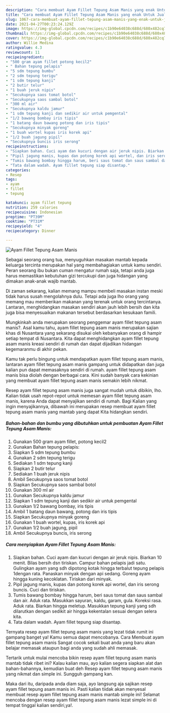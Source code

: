 ```yaml
---
description: "Cara membuat Ayam Fillet Tepung Asam Manis yang enak Untuk Jualan"
title: "Cara membuat Ayam Fillet Tepung Asam Manis yang enak Untuk Jualan"
slug: 1067-cara-membuat-ayam-fillet-tepung-asam-manis-yang-enak-untuk-jualan
date: 2021-04-27T00:23:24.129Z
image: https://img-global.cpcdn.com/recipes/c1b90e64038c688d/680x482cq70/ayam-fillet-tepung-asam-manis-foto-resep-utama.jpg
thumbnail: https://img-global.cpcdn.com/recipes/c1b90e64038c688d/680x482cq70/ayam-fillet-tepung-asam-manis-foto-resep-utama.jpg
cover: https://img-global.cpcdn.com/recipes/c1b90e64038c688d/680x482cq70/ayam-fillet-tepung-asam-manis-foto-resep-utama.jpg
author: Willie Medina
ratingvalue: 4.3
reviewcount: 11
recipeingredient:
- "500 gram ayam fillet potong kecil2"
- " Bahan tepung pelapis"
- "5 sdm tepung bumbu"
- "2 sdm tepung terigu"
- "1 sdm tepung kanji"
- "2 butir telur"
- "1 buah jeruk nipis"
- "Secukupnya saos tomat botol"
- "Secukupnya saos sambal botol"
- "300 ml air"
- "Secukupnya kaldu jamur"
- "1 sdm tepung kanji dan sedikir air untuk pemgental"
- "1/2 bawang bombay iris tipis"
- "1 batang daun bawang potong dan iris tipis"
- "Secukupnya minyak goreng"
- "1 buah wortel kupas iris korek api"
- "1/2 buah jagung pipil"
- "Secukupnya buncis iris serong"
recipeinstructions:
- "Siapkan bahan. Cuci ayam dan kucuri dengan air jeruk nipis. Biarkan 10 menit. Bilas bersih dsn tiriskan. Campur bahan pelapis jadi satu. Gulingkan ayam yang sdh dipotong kotak hingga terbalut tepung pelapis 1dengan rata. Panaskan minyak dengan api sedang. Goreng ayam hingga kuning kecoklatan. Tiriskan dari minyak."
- "Pipil jagung manis, kupas dan potong korek api wortel, dan iris serong buncis. Cuci dan tiriskan."
- "Tumis bawang bombay hingga harum, beri saus tomat dan saus sambal dan air. Aduk rata. Masukkan sayuran, kaldu, garam, gula. Koreksi rasa. Aduk rata. Biarkan hingga meletup. Masukkan tepung kanji yang sdh dilarutkan dengan sedikit air hingga kekentalan sesuai dengan selera kita."
- "Tata dalam wadah. Ayam fillet tepung siap disantap."
categories:
- Resep
tags:
- ayam
- fillet
- tepung

katakunci: ayam fillet tepung 
nutrition: 259 calories
recipecuisine: Indonesian
preptime: "PT39M"
cooktime: "PT31M"
recipeyield: "4"
recipecategory: Dinner

---
```



![Ayam Fillet Tepung Asam Manis](https://img-global.cpcdn.com/recipes/c1b90e64038c688d/680x482cq70/ayam-fillet-tepung-asam-manis-foto-resep-utama.jpg)

Sebagai seorang orang tua, menyuguhkan masakan mantab kepada keluarga tercinta merupakan hal yang membahagiakan untuk kamu sendiri. Peran seorang ibu bukan cuman mengatur rumah saja, tetapi anda juga harus memastikan kebutuhan gizi tercukupi dan juga hidangan yang dimakan anak-anak wajib mantab.

Di zaman  sekarang, kalian memang mampu membeli masakan instan meski tidak harus susah mengolahnya dulu. Tetapi ada juga lho orang yang memang mau memberikan makanan yang terenak untuk orang tercintanya. Lantaran, menghidangkan masakan sendiri akan jauh lebih bersih dan kita juga bisa menyesuaikan makanan tersebut berdasarkan kesukaan famili. 



Mungkinkah anda merupakan seorang penggemar ayam fillet tepung asam manis?. Asal kamu tahu, ayam fillet tepung asam manis merupakan sajian khas di Nusantara yang sekarang disukai oleh kebanyakan orang di hampir setiap tempat di Nusantara. Kita dapat menghidangkan ayam fillet tepung asam manis kreasi sendiri di rumah dan dapat dijadikan hidangan kegemaranmu di akhir pekan.

Kamu tak perlu bingung untuk mendapatkan ayam fillet tepung asam manis, lantaran ayam fillet tepung asam manis gampang untuk didapatkan dan juga kalian pun dapat memasaknya sendiri di rumah. ayam fillet tepung asam manis bisa diolah dengan berbagai cara. Kini sudah banyak cara kekinian yang membuat ayam fillet tepung asam manis semakin lebih nikmat.

Resep ayam fillet tepung asam manis juga sangat mudah untuk dibikin, lho. Kalian tidak usah repot-repot untuk memesan ayam fillet tepung asam manis, karena Anda dapat menyajikan sendiri di rumah. Bagi Kalian yang ingin menyajikannya, dibawah ini merupakan resep membuat ayam fillet tepung asam manis yang mantab yang dapat Kita hidangkan sendiri.

<!--inarticleads1-->

##### Bahan-bahan dan bumbu yang dibutuhkan untuk pembuatan Ayam Fillet Tepung Asam Manis:

1. Gunakan 500 gram ayam fillet, potong kecil2
1. Gunakan  Bahan tepung pelapis:
1. Siapkan 5 sdm tepung bumbu
1. Gunakan 2 sdm tepung terigu
1. Sediakan 1 sdm tepung kanji
1. Siapkan 2 butir telur
1. Sediakan 1 buah jeruk nipis
1. Ambil Secukupnya saos tomat botol
1. Siapkan Secukupnya saos sambal botol
1. Gunakan 300 ml air
1. Gunakan Secukupnya kaldu jamur
1. Siapkan 1 sdm tepung kanji dan sedikir air untuk pemgental
1. Gunakan 1/2 bawang bombay, iris tipis
1. Ambil 1 batang daun bawang, potong dan iris tipis
1. Siapkan Secukupnya minyak goreng
1. Gunakan 1 buah wortel, kupas, iris korek api
1. Gunakan 1/2 buah jagung, pipil
1. Ambil Secukupnya buncis, iris serong




<!--inarticleads2-->

##### Cara menyiapkan Ayam Fillet Tepung Asam Manis:

1. Siapkan bahan. Cuci ayam dan kucuri dengan air jeruk nipis. Biarkan 10 menit. Bilas bersih dsn tiriskan. Campur bahan pelapis jadi satu. Gulingkan ayam yang sdh dipotong kotak hingga terbalut tepung pelapis 1dengan rata. Panaskan minyak dengan api sedang. Goreng ayam hingga kuning kecoklatan. Tiriskan dari minyak.
1. Pipil jagung manis, kupas dan potong korek api wortel, dan iris serong buncis. Cuci dan tiriskan.
1. Tumis bawang bombay hingga harum, beri saus tomat dan saus sambal dan air. Aduk rata. Masukkan sayuran, kaldu, garam, gula. Koreksi rasa. Aduk rata. Biarkan hingga meletup. Masukkan tepung kanji yang sdh dilarutkan dengan sedikit air hingga kekentalan sesuai dengan selera kita.
1. Tata dalam wadah. Ayam fillet tepung siap disantap.




Ternyata resep ayam fillet tepung asam manis yang lezat tidak rumit ini gampang banget ya! Kamu semua dapat mencobanya. Cara Membuat ayam fillet tepung asam manis Sangat cocok sekali buat anda yang baru akan belajar memasak ataupun bagi anda yang sudah ahli memasak.

Tertarik untuk mulai mencoba bikin resep ayam fillet tepung asam manis mantab tidak ribet ini? Kalau kalian mau, ayo kalian segera siapkan alat dan bahan-bahannya, kemudian buat deh Resep ayam fillet tepung asam manis yang nikmat dan simple ini. Sungguh gampang kan. 

Maka dari itu, daripada anda diam saja, ayo langsung aja sajikan resep ayam fillet tepung asam manis ini. Pasti kalian tiidak akan menyesal membuat resep ayam fillet tepung asam manis mantab simple ini! Selamat mencoba dengan resep ayam fillet tepung asam manis lezat simple ini di tempat tinggal kalian sendiri,ya!.

